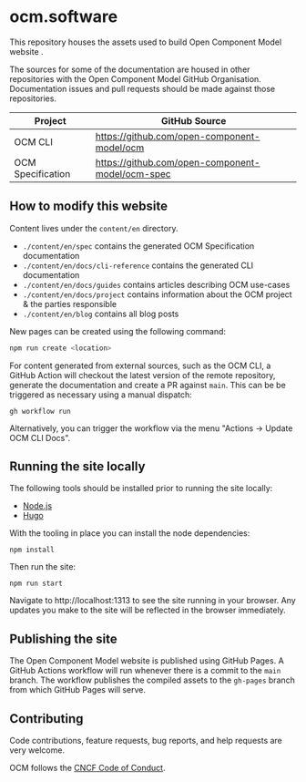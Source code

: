 # ocm.software

This repository houses the assets used to build Open Component Model website [](https://ocm.sofware).

The sources for some of the documentation are housed in other repositories with the Open Component Model GitHub Organisation. Documentation issues and pull requests should be made against those repositories.

| Project            | GitHub Source
| ------------------ | -------------
| OCM CLI            | <https://github.com/open-component-model/ocm>
| OCM Specification  | <https://github.com/open-component-model/ocm-spec>

## How to modify this website

Content lives under the `content/en` directory.

- `./content/en/spec` contains the generated OCM Specification documentation
- `./content/en/docs/cli-reference` contains the generated CLI documentation
- `./content/en/docs/guides` contains articles describing OCM use-cases
- `./content/en/docs/project` contains information about the OCM project & the parties responsible
- `./content/en/blog` contains all blog posts

New pages can be created using the following command:

```bash
npm run create <location>
```

For content generated from external sources, such as the OCM CLI, a GitHub Action will checkout the latest version of the remote repository, generate the documentation and create a PR against `main`. This can be be triggered as necessary using a manual dispatch:

`gh workflow run`

Alternatively, you can trigger the workflow via the menu "Actions -> Update OCM CLI Docs".

## Running the site locally

The following tools should be installed prior to running the site locally:
- [Node.js](https://docs.npmjs.com/getting-started)
- [Hugo](https://gohugo.io/)

With the tooling in place you can install the node dependencies:

`npm install`

Then run the site:

`npm run start`

Navigate to http://localhost:1313 to see the site running in your browser. Any updates you make to the site will be reflected in the browser immediately.

## Publishing the site

The Open Component Model website is published using GitHub Pages. A GitHub Actions workflow will run whenever there is a commit to the `main` branch. The workflow publishes the compiled assets to the `gh-pages` branch from which GitHub Pages will serve.

## Contributing

Code contributions, feature requests, bug reports, and help requests are very welcome.

OCM follows the [CNCF Code of Conduct](https://github.com/cncf/foundation/blob/main/code-of-conduct.md).
